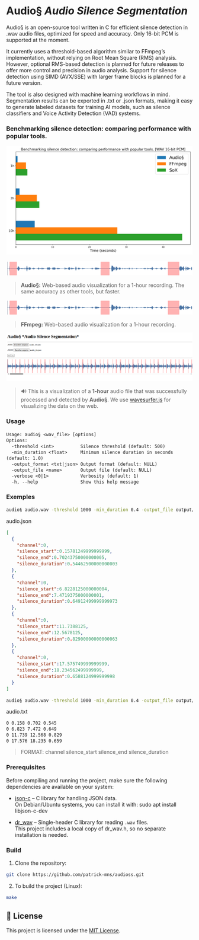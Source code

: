 # Audio§ *Audio Silence Segmentation*

Audio§ is an open-source tool written in C for efficient silence detection in .wav audio files, optimized for speed and accuracy. Only 16-bit PCM is supported at the moment.

It currently uses a threshold-based algorithm similar to FFmpeg’s implementation, without relying on Root Mean Square (RMS) analysis. However, optional RMS-based detection is planned for future releases to offer more control and precision in audio analysis. Support for silence detection using SIMD (AVX/SSE) with larger frame blocks is planned for a future version.

The tool is also designed with machine learning workflows in mind. Segmentation results can be exported in .txt or .json formats, making it easy to generate labeled datasets for training AI models, such as silence classifiers and Voice Activity Detection (VAD) systems.

### Benchmarking silence detection: comparing performance with popular tools.

![benchmark horizontal](images/benchmark_horizontal.png)

![](images/silencedetect_audioss.png)
> **Audio§:** Web-based audio visualization for a 1-hour recording. The same accuracy as other tools, but faster.

![](images/silencedetect_ffmpeg.png)
> **FFmpeg:** Web-based audio visualization for a 1-hour recording.


![](images/silencedetect_web.png)
> 🔊 This is a visualization of a **1-hour** audio file that was successfully processed and detected by **Audio§**. We use [wavesurfer.js](https://wavesurfer-js.org/) for visualizing the data on the web.

### Usage
```
Usage: audio§ <wav_file> [options]
Options:
  -threshold <int>          Silence threshold (default: 500)
  -min_duration <float>     Minimum silence duration in seconds (default: 1.0)
  -output_format <txt|json> Output format (default: NULL)
  -output_file <name>       Output file (default: NULL)
  -verbose <0|1>            Verbosity (default: 1)
  -h, --help                Show this help message
```

### Exemples
```bash
audio§ audio.wav -threshold 1000 -min_duration 0.4 -output_file output/audio.json -output_format json -verbose 0
```
audio.json
```json
[
  {
    "channel":0,
    "silence_start":0.15781249999999999,
    "silence_end":0.70243750000000005,
    "silence_duration":0.54462500000000003
  },
  {
    "channel":0,
    "silence_start":6.8228125000000004,
    "silence_end":7.4719375000000001,
    "silence_duration":0.64912499999999973
  },
  {
    "channel":0,
    "silence_start":11.7388125,
    "silence_end":12.5678125,
    "silence_duration":0.82900000000000063
  },
  {
    "channel":0,
    "silence_start":17.575749999999999,
    "silence_end":18.234562499999999,
    "silence_duration":0.6588124999999998
  }
]

```


```bash
audio§ audio.wav -threshold 1000 -min_duration 0.4 -output_file output/audio.txt -output_format txt -verbose 0
```
audio.txt
```
0 0.158 0.702 0.545
0 6.823 7.472 0.649
0 11.739 12.568 0.829
0 17.576 18.235 0.659
```
> FORMAT: channel silence_start silence_end silence_duration

### Prerequisites

Before compiling and running the project, make sure the following dependencies are available on your system:

- [json-c](https://github.com/json-c/json-c) – C library for handling JSON data.  
  On Debian/Ubuntu systems, you can install it with:
  sudo apt install libjson-c-dev

- [dr_wav](https://github.com/mackron/dr_libs) – Single-header C library for reading `.wav` files.  
  This project includes a local copy of dr_wav.h, so no separate installation is needed.

### Build

1. Clone the repository:
  ```bash
  git clone https://github.com/patrick-mns/audioss.git
  ```

2. To build the project (Linux):
  ```bash
  make
  ``` 

## 📝 License

This project is licensed under the [MIT License](LICENSE).